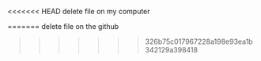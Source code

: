<<<<<<< HEAD
delete file on my computer

=======
delete file on the github
>>>>>>> 326b75c017967228a198e93ea1b342129a398418

